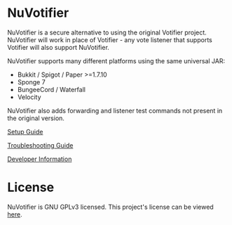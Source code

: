 # NuVotifier

NuVotifier is a secure alternative to using the original Votifier project.
NuVotifier will work in place of Votifier - any vote listener that supports
Votifier will also support NuVotifier.

NuVotifier supports many different platforms using the same universal JAR:

+ Bukkit / Spigot / Paper >=1.7.10
+ Sponge 7
+ BungeeCord / Waterfall
+ Velocity

NuVotifier also adds forwarding and listener test commands not present in the
original version.

[Setup Guide](https://github.com/NuVotifier/NuVotifier/wiki/Setup-Guide)

[Troubleshooting Guide](https://github.com/NuVotifier/NuVotifier/wiki/Troubleshooting-Guide)

[Developer Information](https://github.com/NuVotifier/NuVotifier/wiki/Developer-Documentation)

# License

NuVotifier is GNU GPLv3 licensed. This project's license can be viewed [here](LICENSE).

